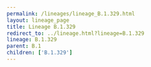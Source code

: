 ```yaml
---
permalink: /lineages/lineage_B.1.329.html
layout: lineage_page
title: Lineage B.1.329
redirect_to: ../lineage.html?lineage=B.1.329
lineage: B.1.329
parent: B.1
children: ['B.1.329']
---
```

